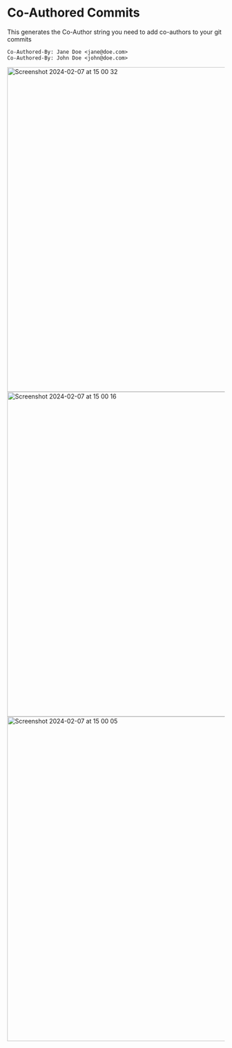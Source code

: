 # Co-Authored Commits

This generates the Co-Author string you need to add co-authors to your git commits

```
Co-Authored-By: Jane Doe <jane@doe.com>
Co-Authored-By: John Doe <john@doe.com>
```

<img width="751" alt="Screenshot 2024-02-07 at 15 00 32" src="https://github.com/mateusjunges/raycast-git-commit-co-authors/assets/19756164/613de391-e63c-49ec-9a0f-8c7a875aa2b6">


<img width="751" alt="Screenshot 2024-02-07 at 15 00 16" src="https://github.com/mateusjunges/raycast-git-commit-co-authors/assets/19756164/ae76ef1c-2981-4812-9363-dcb3647f1230">


<img width="751" alt="Screenshot 2024-02-07 at 15 00 05" src="https://github.com/mateusjunges/raycast-git-commit-co-authors/assets/19756164/65d85e91-855a-49d8-a240-b37fad208a57">
